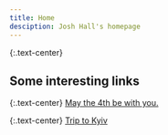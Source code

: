 ```yaml
---
title: Home
desciption: Josh Hall's homepage
---
```


{:.text-center}
## Some interesting links

{:.text-center}
[May the 4th be with you.](starfield/)

{:.text-center}
[Trip to Kyiv](kyiv)
